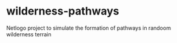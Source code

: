 # wilderness-pathways
Netlogo project to simulate the formation of pathways in randoom wilderness terrain
